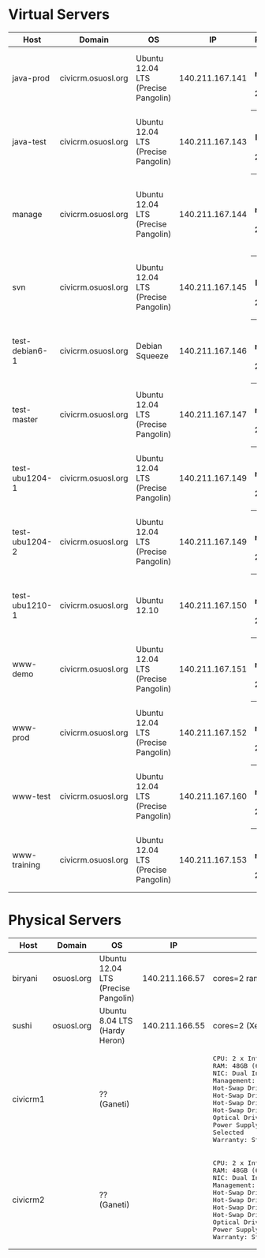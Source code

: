 Virtual Servers
===============

<table>
  <thead>
    <tr>
      <th>Host</th>
      <th>Domain</th>
      <th>OS</th>
      <th>IP</th>
      <th>Resources</th>
      <th>Comments</th>
    </tr>
  </thead>
  <tbody>
    <tr>
      <td>java-prod</td>
      <td>civicrm.osuosl.org</td>
      <td>Ubuntu 12.04 LTS (Precise Pangolin)</td>
      <td>140.211.167.141</td>
      <th>cores=2 ram=4gb root=25gb (updated: 2014-10-27)</th>
      <td>Confluence, JIRA, MySQL, Apache</td>
    </tr>
    <tr>
      <td>java-test</td>
      <td>civicrm.osuosl.org</td>
      <td>Ubuntu 12.04 LTS (Precise Pangolin)</td>
      <td>140.211.167.143</td>
      <th>cores=2 ram=2 hdd=27gb (updated: 2013-11-27)</th>
      <td>Confluence, JIRA, MySQL, Apache</td>
    </tr>
    <tr>
      <td>manage</td>
      <td>civicrm.osuosl.org</td>
      <td>Ubuntu 12.04 LTS (Precise Pangolin)</td>
      <td>140.211.167.144</td>
      <th>cores=2 ram=2gb root=15gb (updated: 2014-10-27)</th>
      <td>Puppet Master, slapd, phpldapadmin -- all firewalled to prevent remote access. For LDAP management instructions, login via SSH and run "sudo cat /root/ldap-notes.txt"</td>
    </tr>
    <tr>
      <td>svn</td>
      <td>civicrm.osuosl.org</td>
      <td>Ubuntu 12.04 LTS (Precise Pangolin)</td>
      <td>140.211.167.145</td>
      <th>cores=2 ram=2gb hdd=10gb (updated: 2013-11-27)</th>
      <td>(TODO) Apache, SVN</td>
    </tr>
    <tr>
      <td>test-debian6-1</td>
      <td>civicrm.osuosl.org</td>
      <td>Debian Squeeze</td>
      <td>140.211.167.146</td>
      <th>cores=2 ram=4gb root=17gb (updated: 2014-10-27)</th>
      <td>Jenkins (Slave), Apache, MySQL, Drupal, Drush</td>
    </tr>
    <tr>
      <td>test-master</td>
      <td>civicrm.osuosl.org</td>
      <td>Ubuntu 12.04 LTS (Precise Pangolin)</td>
      <td>140.211.167.147</td>
      <th>cores=2 ram=3gb root=12gb (updated: 2014-10-27)</th>
      <td>Jenkins (Master), Apache (for HTTPS), Tomcat (for AJP)</td>
    </tr>
    <tr>
      <td>test-ubu1204-1</td>
      <td>civicrm.osuosl.org</td>
      <td>Ubuntu 12.04 LTS (Precise Pangolin)</td>
      <td>140.211.167.149</td>
      <th>cores=2 ram=4 root=20gb (updated: 2014-10-27)</th>
      <td>Jenkins (Slave), Apache, MySQL, Drupal/Drush, CiviCRM</td>
    </tr>
    <tr>
      <td>test-ubu1204-2</td>
      <td>civicrm.osuosl.org</td>
      <td>Ubuntu 12.04 LTS (Precise Pangolin)</td>
      <td>140.211.167.149</td>
      <th>cores=2 ram=4gb root=12gb (updated: 2014-10-27)</th>
      <td>Jenkins (Slave), Apache, MySQL, Drupal/Drush, CiviCRM</td>
    </tr>
    <tr>
      <td>test-ubu1210-1</td>
      <td>civicrm.osuosl.org</td>
      <td>Ubuntu 12.10</td>
      <td>140.211.167.150</td>
      <th>cores=2 ram=4gb root=12gb (updated: 2014-10-27)</th>
      <td>Jenkins (Slave), Apache, MySQL, Drupal/Drush, CiviCRM</td>
    </tr>
    <tr>
      <td>www-demo</td>
      <td>civicrm.osuosl.org</td>
      <td>Ubuntu 12.04 LTS (Precise Pangolin)</td>
      <td>140.211.167.151</td>
      <th>cores=2 ram=4gb root=17gb (updated: 2014-10-27)</th>
      <td>Apache, MySQL, Drupal, Joomla, WordPress, CiviCRM</td>
    </tr>
    <tr>
      <td>www-prod</td>
      <td>civicrm.osuosl.org</td>
      <td>Ubuntu 12.04 LTS (Precise Pangolin)</td>
      <td>140.211.167.152</td>
      <th>cores=2 ram=6gb root=25gb (updated: 2014-10-27)</th>
      <td>Nginx, MySQL, Drupal/Drush, SMF/forum.civicrm.org, alert.civicrm.org, docs.civicrm.org</td>
    </tr>
    <tr>
      <td>www-test</td>
      <td>civicrm.osuosl.org</td>
      <td>Ubuntu 12.04 LTS (Precise Pangolin)</td>
      <td>140.211.167.160</td>
      <th>cores=2 ram=3gb root=15gb (updated: 2014-10-27)</th>
      <td>http auth: civicrm/civicrm<br />Nginx, MySQL, Drupal/Drush</td>
    </tr>
    <tr>
      <td>www-training</td>
      <td>civicrm.osuosl.org</td>
      <td>Ubuntu 12.04 LTS (Precise Pangolin)</td>
      <td>140.211.167.153</td>
      <th>cores=2 ram=4gb root=12gb (updated: 2014-10-27)</th>
      <td>Apache, Mysql, Drupal/Drush, alert.dev.civicrm.org</td>
    </tr>
  </tbody>
</table>

Physical Servers
================

<table>
  <thead>
    <tr>
      <th>Host</th>
      <th>Domain</th>
      <th>OS</th>
      <th>IP</th>
      <th>Resources</th>
      <th>Comments</th>
    </tr>
  </thead>
  <tbody>
    <tr>
      <td>biryani</td>
      <td>osuosl.org</td>
      <td>Ubuntu 12.04 LTS (Precise Pangolin)</td>
      <td>140.211.166.57</td>
      <td>cores=2 ram=4gb lvmvg=175gb (updated: 2014-11-09)</td>
      <td>Releaser. L10n processor. download.civicrm.org, latest.civicrm.org.</td>
    </tr>
    <tr>
      <td>sushi</td>
      <td>osuosl.org</td>
      <td>Ubuntu 8.04 LTS (Hardy Heron)</td>
      <td>140.211.166.55</td>
      <td>cores=2 (Xeon 5148) ram=8gb lvmvg=340gb (updated: 2014-11-09)</td>
      <td></td>
    </tr>
    <tr>
      <td>civicrm1</td>
      <td></td>
      <td>?? (Ganeti)</td>
      <td></td>
      <td>
<pre>
CPU: 2 x Intel Xeon E5-2407, 2.2GHz (4-Core, 10MB Cache, 80W) 32nm
RAM: 48GB (6 x 8GB DDR3-1600 ECC Registered 2R DIMMs) Operating at 1600 MT/s Max
NIC: Dual Intel 82574L Gigabit Ethernet Controllers - Integrated
Management: Integrated IPMI 2.0 & KVM over LAN
Hot-Swap Drive - 1: 500GB Western Digital VelociRaptor (6Gb/s, 10K RPM, 64MB Cache) 3.5" SATA 
Hot-Swap Drive - 2: 500GB Western Digital VelociRaptor (6Gb/s, 10K RPM, 64MB Cache) 3.5" SATA 
Hot-Swap Drive - 3: 500GB Western Digital VelociRaptor (6Gb/s, 10K RPM, 64MB Cache) 3.5" SATA 
Hot-Swap Drive - 4: 180GB Intel 520 Series MLC (6Gb/s) 2.5" SATA SSD
Optical Drive: No Drive
Power Supply: Redundant 400W Power Supply with PMBus and I2C
Selected
Warranty: Std 3-Yr Warranty + 3-Yr Expanded Warranty, Next Business Day On Site - Spare Parts Req
</pre>
      </td>
    </tr>
    <tr>
      <td>civicrm2</td>
      <td></td>
      <td>?? (Ganeti)</td>
      <td></td>
      <td>
<pre>
CPU: 2 x Intel Xeon E5-2407, 2.2GHz (4-Core, 10MB Cache, 80W) 32nm
RAM: 48GB (6 x 8GB DDR3-1600 ECC Registered 2R DIMMs) Operating at 1600 MT/s Max
NIC: Dual Intel 82574L Gigabit Ethernet Controllers - Integrated
Management: Integrated IPMI 2.0 & KVM over LAN
Hot-Swap Drive - 1: 500GB Western Digital VelociRaptor (6Gb/s, 10K RPM, 64MB Cache) 3.5" SATA 
Hot-Swap Drive - 2: 500GB Western Digital VelociRaptor (6Gb/s, 10K RPM, 64MB Cache) 3.5" SATA 
Hot-Swap Drive - 3: 500GB Western Digital VelociRaptor (6Gb/s, 10K RPM, 64MB Cache) 3.5" SATA 
Hot-Swap Drive - 4: 180GB Intel 520 Series MLC (6Gb/s) 2.5" SATA SSD
Optical Drive: No Drive
Power Supply: Redundant 400W Power Supply with PMBus and I2C
Warranty: Std 3-Yr Warranty + 3-Yr Expanded Warranty, Next Business Day On Site - Spare Parts Req
</pre>
      </td>
    </tr>
  </tbody>
</table>
